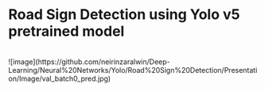 <h1>Road Sign Detection using Yolo v5 pretrained model</h1>
<br>
![image](https://github.com/neirinzaralwin/Deep-Learning/Neural%20Networks/Yolo/Road%20Sign%20Detection/Presentation/Image/val_batch0_pred.jpg)

